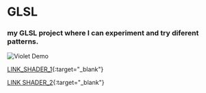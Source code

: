 # GLSL

### my GLSL project where I can experiment and try diferent patterns.

![Violet Demo](demo/demo.gif)

[LINK_SHADER_1](https://codesandbox.io/s/shader1-en10h){:target="_blank"}


[LINK SHADER_2](https://codesandbox.io/s/shaders2-dt8xr){:target="_blank"}